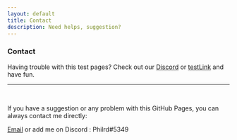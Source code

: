 ```yaml
---
layout: default
title: Contact
description: Need helps, suggestion?
---
```


### Contact

Having trouble with this test pages? Check out our [Discord](https://discord.gg/XU3qZQuyvw) or [testLink](https://imgur.com/a/Mu4zwl9) and have fun.
_________________
&nbsp;&nbsp;&nbsp;&nbsp;&nbsp;&nbsp;

If you have a suggestion or any problem with this GitHub Pages, you can always contact me directly:

[Email](mailto:paroyerderp@gmail.com) or add me on Discord : Philrd#5349
